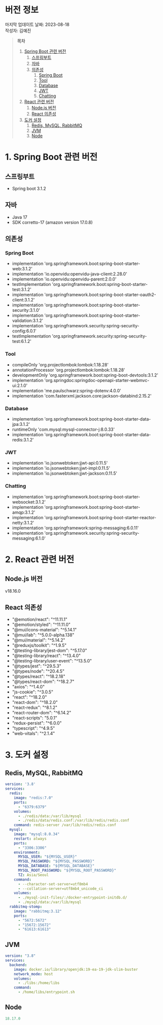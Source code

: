 # 버전 정보

마지막 업데이트 날짜: 2023-08-18 <br>
작성자: 김예진

> **목차**
>
> 1. [Spring Boot 관련 버전](#1-spring-boot-관련-버전)
>    1. [스프링부트](#스프링부트)
>    2. [자바](#자바)
>    3. [의존성](#의존성)
>       1. [Spring Boot](#spring-boot)
>       2. [Tool](#tool)
>       3. [Database](#database)
>       4. [JWT](#jwt)
>       5. [Chatting](#chatting)
> 2. [React 관련 버전](#2-react-관련-버전)
>    1. [Node.js 버전](#nodejs-버전)
>    1. [React 의존성](#react-의존성)
> 3. [도커 설정](#3-도커-설정)
>    1. [Redis, MySQL, RabbitMQ](#redis-mysql-rabbitmq)
>    1. [JVM](#jvm)
>    1. [Node](#node)

# 1. Spring Boot 관련 버전

## 스프링부트

- Spring boot 3.1.2

## 자바

- Java 17
- SDK corretto-17 (amazon version 17.0.8)

## 의존성

### Spring Boot

- implementation 'org.springframework.boot:spring-boot-starter-web:3.1.2'
- implementation 'io.openvidu:openvidu-java-client:2.28.0'
- implementation 'io.openvidu:openvidu-parent:2.0.0'
- testImplementation 'org.springframework.boot:spring-boot-starter-test:3.1.2'
- implementation 'org.springframework.boot:spring-boot-starter-oauth2-client:3.1.2'
- implementation 'org.springframework.boot:spring-boot-starter-security:3.1.0'
- implementation 'org.springframework.boot:spring-boot-starter-validation:3.1.2'
- implementation 'org.springframework.security:spring-security-config:6.0.1'
- testImplementation 'org.springframework.security:spring-security-test:6.1.2'

### Tool

- compileOnly 'org.projectlombok:lombok:1.18.28'
- annotationProcessor 'org.projectlombok:lombok:1.18.28'
- developmentOnly 'org.springframework.boot:spring-boot-devtools:3.1.2'
- implementation 'org.springdoc:springdoc-openapi-starter-webmvc-ui:2.1.0'
- implementation 'me.paulschwarz:spring-dotenv:4.0.0'
- implementation 'com.fasterxml.jackson.core:jackson-databind:2.15.2'

### Database

- implementation 'org.springframework.boot:spring-boot-starter-data-jpa:3.1.2'
- runtimeOnly 'com.mysql:mysql-connector-j:8.0.33'
- implementation 'org.springframework.boot:spring-boot-starter-data-redis:3.1.2'

### JWT

- implementation 'io.jsonwebtoken:jjwt-api:0.11.5'
- implementation 'io.jsonwebtoken:jjwt-impl:0.11.5'
- implementation 'io.jsonwebtoken:jjwt-jackson:0.11.5'

### Chatting

- implementation 'org.springframework.boot:spring-boot-starter-websocket:3.1.2'
- implementation 'org.springframework.boot:spring-boot-starter-amqp:3.1.2'
- implementation 'org.springframework.boot:spring-boot-starter-reactor-netty:3.1.2'
- implementation 'org.springframework:spring-messaging:6.0.11'
- implementation 'org.springframework.security:spring-security-messaging:6.1.0'

# 2. React 관련 버전

## Node.js 버전

v18.16.0

## React 의존성

- "@emotion/react": "^11.11.1"
- "@emotion/styled": "^11.11.0"
- "@mui/icons-material": "^5.14.1"
- "@mui/lab": "^5.0.0-alpha.138"
- "@mui/material": "^5.14.2"
- "@reduxjs/toolkit": "^1.9.5"
- "@testing-library/jest-dom": "^5.17.0"
- "@testing-library/react": "^13.4.0"
- "@testing-library/user-event": "^13.5.0"
- "@types/jest": "^29.5.3"
- "@types/node": "^20.4.5"
- "@types/react": "^18.2.18"
- "@types/react-dom": "^18.2.7"
- "axios": "^1.4.0"
- "js-cookie": "^3.0.5"
- "react": "^18.2.0"
- "react-dom": "^18.2.0"
- "react-redux": "^8.1.2"
- "react-router-dom": "^6.14.2"
- "react-scripts": "5.0.1"
- "redux-persist": "^6.0.0"
- "typescript": "^4.9.5"
- "web-vitals": "^2.1.4"

# 3. 도커 설정

## Redis, MySQL, RabbitMQ

```yml
version: '3.8'
services:
  redis:
    image: "redis:7.0"
    ports:
      - "6379:6379"
    volumes:
      - ./redis/data:/var/lib/mysql
      - ./redis/data/redis.conf:/var/lib/redis/redis.conf
    command: redis-server /var/lib/redis/redis.conf
  mysql:
    image: "mysql:8.0.34"
    restart: always
    ports:
      - "3306:3306"
    environment:
      MYSQL_USER: "${MYSQL_USER}"
      MYSQL_PASSWORD: "${MYSQL_PASSWORD}"
      MYSQL_DATABASE: "${MYSQL_DATABASE}"
      MYSQL_ROOT_PASSWORD: "${MYSQL_ROOT_PASSWORD}"
      TZ: Asia/Seoul
    command:
      - --character-set-server=utf8mb4
      - --collation-server=utf8mb4_unicode_ci
    volumes:
      - ./mysql-init-files/:/docker-entrypoint-initdb.d/
      - ./mysql/data:/var/lib/mysql
  rabbitmq-stomp:
    image: "rabbitmq:3.12"
    ports:
      - "5672:5672"
      - "15672:15672"
      - "61613:61613"
```

## JVM

```yml
version: "3.8"
services:
  backend:
    image: docker.io/library/openjdk:19-ea-19-jdk-slim-buster
    network_mode: host
    volumes:
      - ./libs:/home/libs
    command:
      - /home/libs/entrypoint.sh
```

## Node
```yml
18.17.0
```
